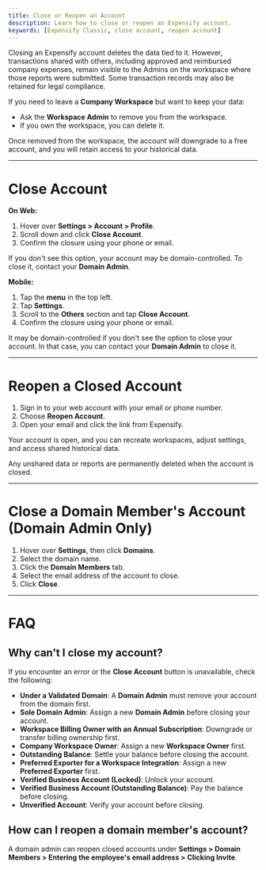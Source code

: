 ```yaml
---
title: Close or Reopen an Account
description: Learn how to close or reopen an Expensify account.
keywords: [Expensify Classic, close account, reopen account]
---
```


Closing an Expensify account deletes the data tied to it. However, transactions shared with others, including approved and reimbursed company expenses, remain visible to the Admins on the workspace where those reports were submitted. Some transaction records may also be retained for legal compliance.

If you need to leave a **Company Workspace** but want to keep your data:
- Ask the **Workspace Admin** to remove you from the workspace.
- If you own the workspace, you can delete it.

Once removed from the workspace, the account will downgrade to a free account, and you will retain access to your historical data.

---

# Close Account

**On Web:**
1. Hover over **Settings > Account > Profile**.
2. Scroll down and click **Close Account**.
3. Confirm the closure using your phone or email.

If you don't see this option, your account may be domain-controlled. To close it, contact your **Domain Admin**.

**Mobile:**
1. Tap the **menu** in the top left.
2. Tap **Settings**.
3. Scroll to the **Others** section and tap **Close Account**.
4. Confirm the closure using your phone or email.

It may be domain-controlled if you don't see the option to close your account. In that case, you can contact your **Domain Admin** to close it.

---

# Reopen a Closed Account

1. Sign in to your web account with your email or phone number.
2. Choose **Reopen Account**.
3. Open your email and click the link from Expensify.

Your account is open, and you can recreate workspaces, adjust settings, and access shared historical data.

Any unshared data or reports are permanently deleted when the account is closed.

---

# Close a Domain Member's Account (Domain Admin Only)

1. Hover over **Settings**, then click **Domains**.
2. Select the domain name.
3. Click the **Domain Members** tab.
4. Select the email address of the account to close.
5. Click **Close**.

---

# FAQ

## Why can't I close my account?
If you encounter an error or the **Close Account** button is unavailable, check the following:

- **Under a Validated Domain**: A **Domain Admin** must remove your account from the domain first.
- **Sole Domain Admin**: Assign a new **Domain Admin** before closing your account.
- **Workspace Billing Owner with an Annual Subscription**: Downgrade or transfer billing ownership first.
- **Company Workspace Owner**: Assign a new **Workspace Owner** first.
- **Outstanding Balance**: Settle your balance before closing the account.
- **Preferred Exporter for a Workspace Integration**: Assign a new **Preferred Exporter** first.
- **Verified Business Account (Locked)**: Unlock your account.
- **Verified Business Account (Outstanding Balance)**: Pay the balance before closing.
- **Unverified Account**: Verify your account before closing.

## How can I reopen a domain member's account?

A domain admin can reopen closed accounts under **Settings > Domain Members > Entering the employee's email address > Clicking Invite**.
